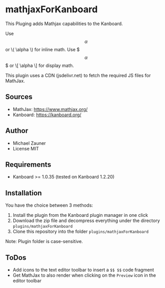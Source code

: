 mathjaxForKanboard
==============================

This Pluging adds Mathjax capabilities to the Kanboard.

Use $$ \alpha $$ or \\( \alpha \\) for inline math.
Use $$$ \alpha $$$ or \\[ \alpha \\] for display math.

This plugin uses a CDN (jsdelivr.net) to fetch the required JS files for MathJax.

Sources
------

- MathJax: https://www.mathjax.org/
- Kanboard: https://kanboard.org/

Author
------

- Michael Zauner
- License MIT

Requirements
------------

- Kanboard >= 1.0.35 (tested on Kanboard 1.2.20)

Installation
------------

You have the choice between 3 methods:

1. Install the plugin from the Kanboard plugin manager in one click
2. Download the zip file and decompress everything under the directory `plugins/mathjaxForKanboard`
3. Clone this repository into the folder `plugins/mathjaxForKanboard`

Note: Plugin folder is case-sensitive.

ToDos
-----

- Add icons to the text editor toolbar to insert a `$$ $$` code fragment
- Get MathJax to also render when clicking on the `Preview` icon in the editor toolbar
